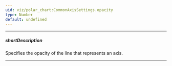 ```yaml
---
uid: viz/polar_chart:CommonAxisSettings.opacity
type: Number
default: undefined
---
```

---
##### shortDescription
Specifies the opacity of the line that represents an axis.

---
